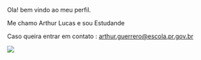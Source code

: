 Ola! bem vindo ao meu perfil. 

Me chamo Arthur Lucas e sou Estudande

Caso queira entrar em contato : arthur.guerrero@escola.pr.gov.br




![](https://encrypted-tbn0.gstatic.com/images?q=tbn:ANd9GcSgDX6I1JyZPZbIsfp9luE_wXYOmT3EHXZ-RzA03RTeSP-GYncX3f520cQP0F6tJHKpKjs&usqp=CAU)

